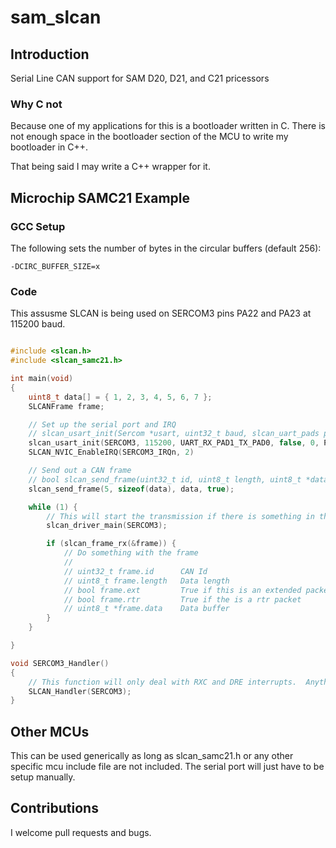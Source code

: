 # sam_slcan

## Introduction
Serial Line CAN support for SAM D20, D21, and C21 pricessors

### Why C not <insert language here>
Because one of my applications for this is a bootloader written in C.  There is not enough
space in the bootloader section of the MCU to write my bootloader in C++.

That being said I may write a C++ wrapper for it.

## Microchip SAMC21 Example

### GCC Setup
The following sets the number of bytes in the circular buffers (default 256):
~~~~~~~~
-DCIRC_BUFFER_SIZE=x
~~~~~~~~

### Code

This assusme SLCAN is being used on SERCOM3 pins PA22 and PA23 at 115200 baud.

~~~~~~~~.c

#include <slcan.h>
#include <slcan_samc21.h>

int main(void)
{
    uint8_t data[] = { 1, 2, 3, 4, 5, 6, 7 };
    SLCANFrame frame;

    // Set up the serial port and IRQ
    // slcan_usart_init(Sercom *usart, uint32_t baud, slcan_uart_pads pads, bool pin_mux_alt, uint8_t group, uint8_t txpin, uint8_t rxpin)
    slcan_usart_init(SERCOM3, 115200, UART_RX_PAD1_TX_PAD0, false, 0, PA22, PA23);
    SLCAN_NVIC_EnableIRQ(SERCOM3_IRQn, 2)

    // Send out a CAN frame
    // bool slcan_send_frame(uint32_t id, uint8_t length, uint8_t *data, bool ext);
    slcan_send_frame(5, sizeof(data), data, true);

    while (1) {
        // This will start the transmission if there is something in the buffer
        slcan_driver_main(SERCOM3);

        if (slcan_frame_rx(&frame)) {
            // Do something with the frame
            //
            // uint32_t frame.id      CAN Id
            // uint8_t frame.length   Data length
            // bool frame.ext         True if this is an extended packet
            // bool frame.rtr         True if the is a rtr packet
            // uint8_t *frame.data    Data buffer
        }
    }

}

void SERCOM3_Handler()
{
    // This function will only deal with RXC and DRE interrupts.  Anything else you want will have to be handled separately
    SLCAN_Handler(SERCOM3);
}
~~~~~~~~

## Other MCUs
This can be used generically as long as slcan_samc21.h or any other specific mcu include file are not included.
The serial port will just have to be setup manually.

## Contributions

I welcome pull requests and bugs.
